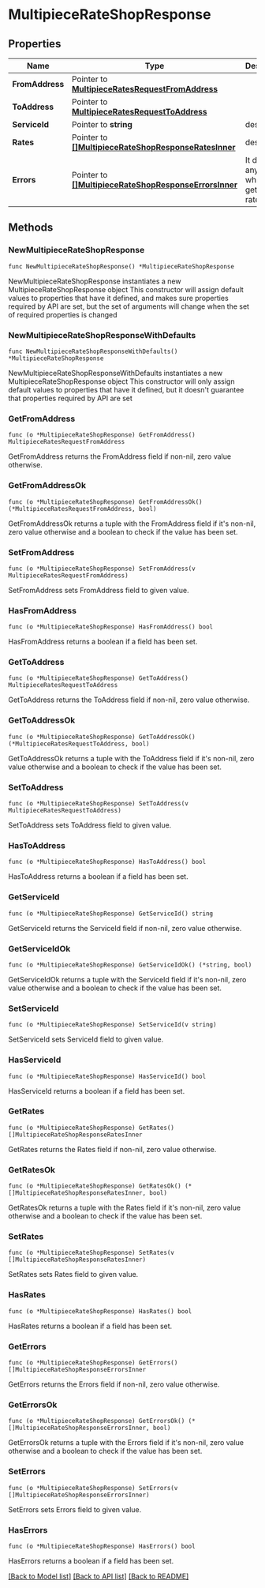 # MultipieceRateShopResponse

## Properties

Name | Type | Description | Notes
------------ | ------------- | ------------- | -------------
**FromAddress** | Pointer to [**MultipieceRatesRequestFromAddress**](MultipieceRatesRequestFromAddress.md) |  | [optional] 
**ToAddress** | Pointer to [**MultipieceRatesRequestToAddress**](MultipieceRatesRequestToAddress.md) |  | [optional] 
**ServiceId** | Pointer to **string** | description | [optional] 
**Rates** | Pointer to [**[]MultipieceRateShopResponseRatesInner**](MultipieceRateShopResponseRatesInner.md) | description | [optional] 
**Errors** | Pointer to [**[]MultipieceRateShopResponseErrorsInner**](MultipieceRateShopResponseErrorsInner.md) | It display any error while getting rates | [optional] 

## Methods

### NewMultipieceRateShopResponse

`func NewMultipieceRateShopResponse() *MultipieceRateShopResponse`

NewMultipieceRateShopResponse instantiates a new MultipieceRateShopResponse object
This constructor will assign default values to properties that have it defined,
and makes sure properties required by API are set, but the set of arguments
will change when the set of required properties is changed

### NewMultipieceRateShopResponseWithDefaults

`func NewMultipieceRateShopResponseWithDefaults() *MultipieceRateShopResponse`

NewMultipieceRateShopResponseWithDefaults instantiates a new MultipieceRateShopResponse object
This constructor will only assign default values to properties that have it defined,
but it doesn't guarantee that properties required by API are set

### GetFromAddress

`func (o *MultipieceRateShopResponse) GetFromAddress() MultipieceRatesRequestFromAddress`

GetFromAddress returns the FromAddress field if non-nil, zero value otherwise.

### GetFromAddressOk

`func (o *MultipieceRateShopResponse) GetFromAddressOk() (*MultipieceRatesRequestFromAddress, bool)`

GetFromAddressOk returns a tuple with the FromAddress field if it's non-nil, zero value otherwise
and a boolean to check if the value has been set.

### SetFromAddress

`func (o *MultipieceRateShopResponse) SetFromAddress(v MultipieceRatesRequestFromAddress)`

SetFromAddress sets FromAddress field to given value.

### HasFromAddress

`func (o *MultipieceRateShopResponse) HasFromAddress() bool`

HasFromAddress returns a boolean if a field has been set.

### GetToAddress

`func (o *MultipieceRateShopResponse) GetToAddress() MultipieceRatesRequestToAddress`

GetToAddress returns the ToAddress field if non-nil, zero value otherwise.

### GetToAddressOk

`func (o *MultipieceRateShopResponse) GetToAddressOk() (*MultipieceRatesRequestToAddress, bool)`

GetToAddressOk returns a tuple with the ToAddress field if it's non-nil, zero value otherwise
and a boolean to check if the value has been set.

### SetToAddress

`func (o *MultipieceRateShopResponse) SetToAddress(v MultipieceRatesRequestToAddress)`

SetToAddress sets ToAddress field to given value.

### HasToAddress

`func (o *MultipieceRateShopResponse) HasToAddress() bool`

HasToAddress returns a boolean if a field has been set.

### GetServiceId

`func (o *MultipieceRateShopResponse) GetServiceId() string`

GetServiceId returns the ServiceId field if non-nil, zero value otherwise.

### GetServiceIdOk

`func (o *MultipieceRateShopResponse) GetServiceIdOk() (*string, bool)`

GetServiceIdOk returns a tuple with the ServiceId field if it's non-nil, zero value otherwise
and a boolean to check if the value has been set.

### SetServiceId

`func (o *MultipieceRateShopResponse) SetServiceId(v string)`

SetServiceId sets ServiceId field to given value.

### HasServiceId

`func (o *MultipieceRateShopResponse) HasServiceId() bool`

HasServiceId returns a boolean if a field has been set.

### GetRates

`func (o *MultipieceRateShopResponse) GetRates() []MultipieceRateShopResponseRatesInner`

GetRates returns the Rates field if non-nil, zero value otherwise.

### GetRatesOk

`func (o *MultipieceRateShopResponse) GetRatesOk() (*[]MultipieceRateShopResponseRatesInner, bool)`

GetRatesOk returns a tuple with the Rates field if it's non-nil, zero value otherwise
and a boolean to check if the value has been set.

### SetRates

`func (o *MultipieceRateShopResponse) SetRates(v []MultipieceRateShopResponseRatesInner)`

SetRates sets Rates field to given value.

### HasRates

`func (o *MultipieceRateShopResponse) HasRates() bool`

HasRates returns a boolean if a field has been set.

### GetErrors

`func (o *MultipieceRateShopResponse) GetErrors() []MultipieceRateShopResponseErrorsInner`

GetErrors returns the Errors field if non-nil, zero value otherwise.

### GetErrorsOk

`func (o *MultipieceRateShopResponse) GetErrorsOk() (*[]MultipieceRateShopResponseErrorsInner, bool)`

GetErrorsOk returns a tuple with the Errors field if it's non-nil, zero value otherwise
and a boolean to check if the value has been set.

### SetErrors

`func (o *MultipieceRateShopResponse) SetErrors(v []MultipieceRateShopResponseErrorsInner)`

SetErrors sets Errors field to given value.

### HasErrors

`func (o *MultipieceRateShopResponse) HasErrors() bool`

HasErrors returns a boolean if a field has been set.


[[Back to Model list]](../README.md#documentation-for-models) [[Back to API list]](../README.md#documentation-for-api-endpoints) [[Back to README]](../README.md)


